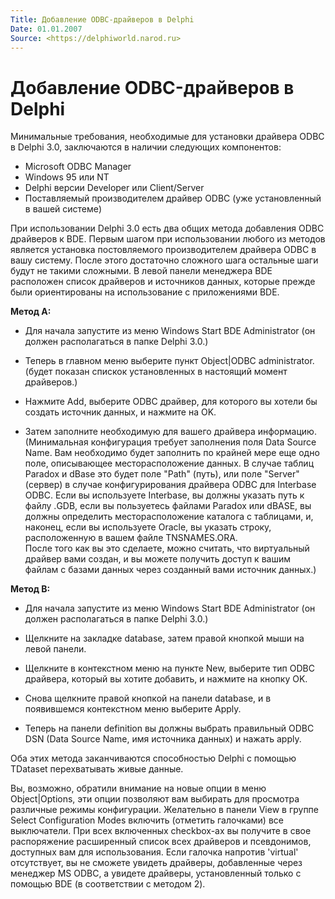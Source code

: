```yaml
---
Title: Добавление ODBC-драйверов в Delphi
Date: 01.01.2007
Source: <https://delphiworld.narod.ru>
---
```



Добавление ODBC-драйверов в Delphi
==================================

Минимальные требования, необходимые для установки драйвера ODBC в Delphi
3.0, заключаются в наличии следующих компонентов:

- Microsoft ODBC Manager
- Windows 95 или NT
- Delphi версии Developer или Client/Server
- Поставляемый производителем драйвер ODBC (уже установленный в вашей системе)

При использовании Delphi 3.0 есть два общих метода добавления ODBC
драйверов к BDE. Первым шагом при использовании любого из методов
является установка постовляемого производителем драйвера ODBC в вашу
систему. После этого достаточно сложного шага остальные шаги будут не
такими сложными. В левой панели менеджера BDE расположен список
драйверов и источников данных, которые прежде были ориентированы на
использование с приложениями BDE.

**Метод A:**

- Для начала запустите из меню Windows Start BDE Administrator (он должен
располагаться в папке Delphi 3.0.)

- Теперь в главном меню выберите пункт Object\|ODBC administrator. (будет
показан спискок установленных в настоящий момент драйверов.)

- Нажмите Add, выберите ODBC драйвер, для которого вы хотели бы создать
источник данных, и нажмите на OK.

- Затем заполните необходимую для вашего драйвера информацию.  
(Минимальная конфигурация требует заполнения поля Data Source Name.
Вам необходимо будет заполнить по крайней мере еще одно поле, описывающее
месторасположение данных. В случае таблиц Paradox и dBase это будет поле
"Path" (путь), или поле "Server" (сервер) в случае конфигурирования
драйвера ODBC для Interbase ODBC. Если вы используете Interbase, вы
должны указать путь к файлу .GDB, если вы пользуетесь файлами Paradox
или dBASE, вы должны определить месторасположение каталога с таблицами,
и, наконец, если вы используете Oracle, вы указать строку, расположенную
в вашем файле TNSNAMES.ORA.  
После того как вы это сделаете, можно
считать, что виртуальный драйвер вами создан, и вы можете получить
доступ к вашим файлам с базами данных через созданный вами источник
данных.)

**Метод B:**

- Для начала запустите из меню Windows Start BDE Administrator (он должен
располагаться в папке Delphi 3.0.)

- Щелкните на закладке database, затем правой кнопкой мыши на левой
панели.

- Щелкните в контекстном меню на пункте New, выберите тип ODBC драйвера,
который вы хотите добавить, и нажмите на кнопку OK.

- Снова щелкните правой кнопкой на панели database, и в появившемся
контекстном меню выберите Apply.

- Теперь на панели definition вы должны выбрать правильный ODBC DSN (Data
Source Name, имя источника данных) и нажать apply.

Оба этих метода заканчиваются способностью Delphi с помощью TDataset
перехватывать живые данные.

Вы, возможно, обратили внимание на новые опции в меню Object\|Options,
эти опции позволяют вам выбирать для просмотра различные режимы
конфигурации. Желательно в панели View в группе Select Configuration
Modes включить (отметить галочками) все выключатели. При всех включенных
checkbox-ах вы получите в свое распоряжение расширенный список всех
драйверов и псевдонимов, доступных вам для использования. Если галочка
напротив 'virtual' отсутствует, вы не сможете увидеть драйверы,
добавленные через менеджер MS ODBC, а увидете драйверы, установленный
только с помощью BDE (в соответствии с методом 2).

